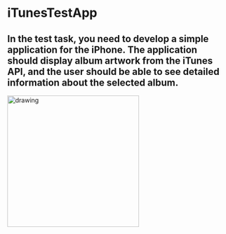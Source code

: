 # iTunesTestApp
## In the test task, you need to develop a simple application for the iPhone. The application should display album artwork from the iTunes API, and the user should be able to see detailed information about the selected album.

<img src="https://github.com/JimWest93/iTunesTestApp/blob/main/AppGif/appGifFinal.gif?raw=true" alt="drawing" style="width:300px;"/>
